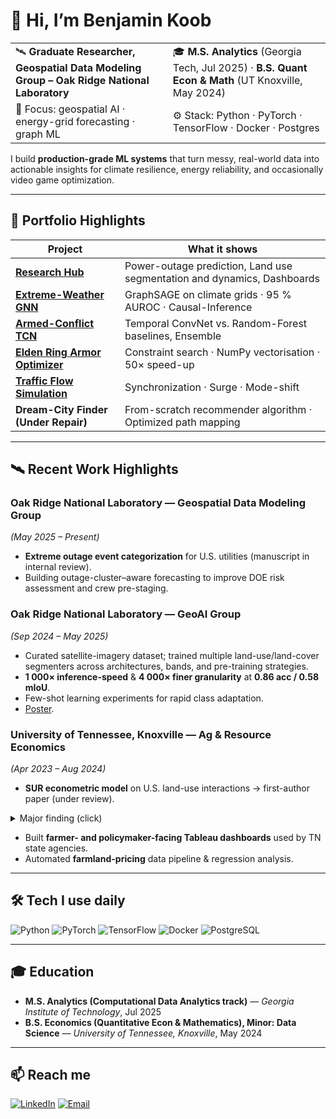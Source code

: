 # 👋 Hi, I’m Benjamin Koob

|  |  |
|--|--|
| 🛰️  **Graduate Researcher, Geospatial Data Modeling Group – Oak Ridge National Laboratory** | 🎓 **M.S. Analytics** (Georgia Tech, Jul 2025) · **B.S. Quant Econ & Math** (UT Knoxville, May 2024) |
| 🔭  Focus: geospatial AI · energy-grid forecasting · graph ML | ⚙️  Stack: Python · PyTorch · TensorFlow · Docker · Postgres |

I build **production-grade ML systems** that turn messy, real-world data into actionable insights for climate resilience, energy reliability, and occasionally video game optimization.

---

## 🚀 Portfolio Highlights

| Project | What it shows |
|---------|---------------|
| **[Research Hub](https://github.com/KoobDS/research-portfolio)** | Power-outage prediction, Land use segmentation and dynamics, Dashboards |
| **[Extreme-Weather GNN](https://github.com/KoobDS/extreme-weather-gnn)** | GraphSAGE on climate grids · 95 % AUROC · Causal-Inference |
| **[Armed-Conflict TCN](https://github.com/KoobDS/armed-conflict-tcn)** | Temporal ConvNet vs. Random-Forest baselines, Ensemble |
| **[Elden Ring Armor Optimizer](https://github.com/KoobDS/elden-ring-armor-optimizer)** | Constraint search · NumPy vectorisation · 50× speed-up |
| **[Traffic Flow Simulation](https://github.com/KoobDS/traffic-signal-simulation)** | Synchronization · Surge · Mode-shift |
| **Dream-City Finder (Under Repair)** | From-scratch recommender algorithm · Optimized path mapping |

---

## 🛰️ Recent Work Highlights

### Oak Ridge National Laboratory — **Geospatial Data Modeling Group**  
*(May 2025 – Present)*  
- **Extreme outage event categorization** for U.S. utilities (manuscript in internal review).  
- Building outage-cluster–aware forecasting to improve DOE risk assessment and crew pre-staging.

### Oak Ridge National Laboratory — **GeoAI Group**  
*(Sep 2024 – May 2025)*  
- Curated satellite-imagery dataset; trained multiple land-use/land-cover segmenters across architectures, bands, and pre-training strategies.  
- **1 000× inference-speed** & **4 000× finer granularity** at **0.86 acc / 0.58 mIoU**.  
- Few-shot learning experiments for rapid class adaptation.  
- [Poster](https://github.com/KoobDS/research-portfolio/blob/main/Graduate/Land_Use_Classification/Poster.pdf).

### University of Tennessee, Knoxville — **Ag & Resource Economics**  
*(Apr 2023 – Aug 2024)*  
- **SUR econometric model** on U.S. land-use interactions → first-author paper (under review).  
<details><summary>Major finding (click)</summary>

We found that acreage of individual land-cover types can significantly predict the acreage of most other types&hellip; *(full paragraph here)*.
</details>

- Built **farmer- and policymaker-facing Tableau dashboards** used by TN state agencies.  
- Automated **farmland-pricing** data pipeline & regression analysis.

---

## 🛠  Tech I use daily

![Python](https://img.shields.io/badge/-Python-informational?logo=python&logoColor=white&color=3776AB)
![PyTorch](https://img.shields.io/badge/-PyTorch-informational?logo=pytorch&logoColor=white&color=EE4C2C)
![TensorFlow](https://img.shields.io/badge/-TensorFlow-informational?logo=tensorflow&logoColor=white&color=FF6F00)
![Docker](https://img.shields.io/badge/-Docker-informational?logo=docker&logoColor=white&color=2496ED)
![PostgreSQL](https://img.shields.io/badge/-PostgreSQL-informational?logo=postgresql&logoColor=white&color=4169E1)

---

## 🎓 Education

- **M.S. Analytics (Computational Data Analytics track)** — *Georgia Institute of Technology*, Jul 2025  
- **B.S. Economics (Quantitative Econ & Mathematics), Minor: Data Science** — *University of Tennessee, Knoxville*, May 2024  

---

## 📫 Reach me

[![LinkedIn](https://img.shields.io/badge/-LinkedIn-blue?logo=linkedin)](https://www.linkedin.com/in/<your-handle>/](https://www.linkedin.com/in/benjaminkoob/))
[![Email](https://img.shields.io/badge/-Email-informational?logo=gmail)](mailto:benjaminlkoob@gmail.com)
